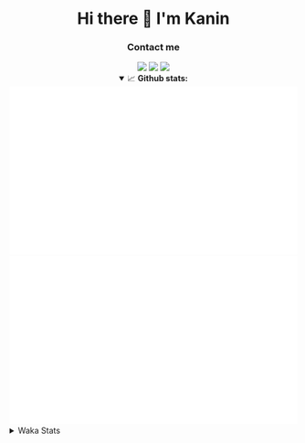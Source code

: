 <div align="center">
 <h1>Hi there 👋 I'm Kanin</h1>
 <h3>Contact me</h3>
 <a href="mailto:im@kanin.dev"><img src="https://img.shields.io/badge/gmail-%23D14836.svg?&style=for-the-badge&logo=gmail&logoColor=white"/></a>
 <a href="https://twitter.com/KaninTwt"><img src="https://img.shields.io/badge/twitter-%231DA1F2.svg?&style=for-the-badge&logo=twitter&logoColor=white"/></a>
 <a href="https://www.linkedin.com/in/KaninDev"><img src="https://img.shields.io/badge/linkedin-%230077B5.svg?&style=for-the-badge&logo=linkedin&logoColor=white"/></a>
<details open>
  <summary>📈 <b>Github stats:</b></summary>
  <img src="https://github.com/Kanin/Kanin/blob/master/scripts/GitHubStats/generated/overview.svg"/>
  <img src="https://github.com/Kanin/Kanin/blob/master/scripts/GitHubStats/generated/languages.svg"/>
</details>
</div>

<details>
 <summary>Waka Stats</summary>

<!--START_SECTION:waka-->
![Code Time](http://img.shields.io/badge/Code%20Time-2%2C199%20hrs%2041%20mins-blue)

![Profile Views](http://img.shields.io/badge/Profile%20Views-0-blue)

![Lines of code](https://img.shields.io/badge/From%20Hello%20World%20I%27ve%20Written-558.3%20thousand%20lines%20of%20code-blue)

**🐱 My GitHub Data** 

> 📦 105.0 kB Used in GitHub's Storage 
 > 
> 🏆 709 Contributions in the Year 2023
 > 
> 🚫 Not Opted to Hire
 > 
> 📜 23 Public Repositories 
 > 
> 🔑 12 Private Repositories 
 > 
**I'm an Early 🐤** 

```text
🌞 Morning                2323 commits        ███████░░░░░░░░░░░░░░░░░░   26.04 % 
🌆 Daytime                2744 commits        ████████░░░░░░░░░░░░░░░░░   30.76 % 
🌃 Evening                2586 commits        ███████░░░░░░░░░░░░░░░░░░   28.98 % 
🌙 Night                  1269 commits        ████░░░░░░░░░░░░░░░░░░░░░   14.22 % 
```
📅 **I'm Most Productive on Monday** 

```text
Monday                   1742 commits        █████░░░░░░░░░░░░░░░░░░░░   19.52 % 
Tuesday                  1263 commits        ████░░░░░░░░░░░░░░░░░░░░░   14.16 % 
Wednesday                861 commits         ██░░░░░░░░░░░░░░░░░░░░░░░   09.65 % 
Thursday                 1368 commits        ████░░░░░░░░░░░░░░░░░░░░░   15.33 % 
Friday                   1504 commits        ████░░░░░░░░░░░░░░░░░░░░░   16.86 % 
Saturday                 831 commits         ██░░░░░░░░░░░░░░░░░░░░░░░   09.31 % 
Sunday                   1353 commits        ████░░░░░░░░░░░░░░░░░░░░░   15.16 % 
```


📊 **This Week I Spent My Time On** 

```text
🕑︎ Time Zone: America/New_York

💬 Programming Languages: 
Python                   6 hrs 39 mins       ████████████████████████░   97.25 % 
YAML                     10 mins             █░░░░░░░░░░░░░░░░░░░░░░░░   02.65 % 
virtualenv               0 secs              ░░░░░░░░░░░░░░░░░░░░░░░░░   00.10 % 
.env file                0 secs              ░░░░░░░░░░░░░░░░░░░░░░░░░   00.00 % 
requirements.txt         0 secs              ░░░░░░░░░░░░░░░░░░░░░░░░░   00.00 % 

🔥 Editors: 
PyCharm                  6 hrs 50 mins       █████████████████████████   100.00 % 

🐱‍💻 Projects: 
P4P                      6 hrs 39 mins       ████████████████████████░   97.24 % 
Naila.py                 11 mins             █░░░░░░░░░░░░░░░░░░░░░░░░   02.76 % 

💻 Operating System: 
Windows                  6 hrs 50 mins       █████████████████████████   100.00 % 
```

**I Mostly Code in Python** 

```text
Python                   29 repos            ████████████████░░░░░░░░░   64.44 % 
Java                     5 repos             ███░░░░░░░░░░░░░░░░░░░░░░   11.11 % 
TypeScript               2 repos             █░░░░░░░░░░░░░░░░░░░░░░░░   04.44 % 
HTML                     2 repos             █░░░░░░░░░░░░░░░░░░░░░░░░   04.44 % 
Kotlin                   2 repos             █░░░░░░░░░░░░░░░░░░░░░░░░   04.44 % 
```



**Timeline**

![Lines of Code chart](https://raw.githubusercontent.com/Kanin/Kanin/master/assets/bar_graph.png)


 Last Updated on 08/12/2023 04:04:11 UTC
<!--END_SECTION:waka-->
</details>
